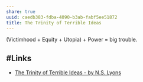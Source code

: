 ```yaml
---
share: true
uuid: caedb383-fdba-4090-b3ab-fabf5ee51872
title: The Trinity of Terrible Ideas
---
```

(Victimhood + Equity + Utopia) + Power = big trouble.

## #Links

* [The Trinity of Terrible Ideas - by N.S. Lyons](https://theupheaval.substack.com/p/the-trinity-of-terrible-ideas)
